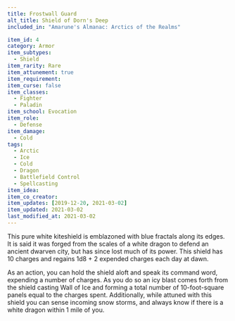 ```yaml
---
title: Frostwall Guard
alt_title: Shield of Dorn's Deep
included_in: "Amarune's Almanac: Arctics of the Realms"

item_id: 4
category: Armor
item_subtypes:
  - Shield
item_rarity: Rare
item_attunement: true
item_requirement:
item_curse: false
item_classes:
  - Fighter
  - Paladin
item_school: Evocation
item_role:
  - Defense
item_damage:
  - Cold
tags:
  - Arctic
  - Ice
  - Cold
  - Dragon
  - Battlefield Control
  - Spellcasting
item_idea:
item_co_creator:
item_updates: [2019-12-20, 2021-03-02]
item_updated: 2021-03-02
last_modified_at: 2021-03-02
---
```


This pure white kiteshield is emblazoned with blue fractals along its edges. It is said it was forged from the scales of a white dragon to defend an ancient dwarven city, but has since lost much of its power. This shield has 10 charges and regains 1d8 + 2 expended charges each day at dawn. 

As an action, you can hold the shield aloft and speak its command word, expending a number of charges. As you do so an icy blast comes forth from the shield casting <magic-spell>Wall of Ice</magic-spell> and forming a total number of 10-foot-square panels equal to the charges spent.
Additionally, while attuned with this shield you can sense incoming snow storms, and always know if there is a white dragon within 1 mile of you.
